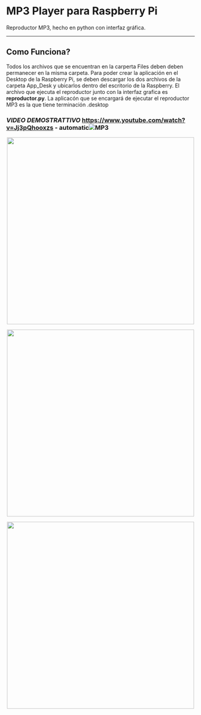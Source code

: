 # MP3 Player para Raspberry Pi
Reproductor MP3, hecho en python con interfaz gráfica.

------------
## Como Funciona?
Todos los archivos que se encuentran en la carperta Files deben deben permanecer en la misma carpeta.
Para poder crear la aplicación en el Desktop de la Raspberry Pi, se deben descargar los dos archivos de la carpeta App_Desk y ubicarlos dentro del escritorio de la Raspberry.
El archivo que ejecuta el reproductor junto con la interfaz grafica es **reproductor.py**.
La aplicacón que se encargará de ejecutar el reproductor MP3 es la que tiene terminación .desktop

### *VIDEO DEMOSTRATTIVO* https://www.youtube.com/watch?v=Jj3pQhooxzs - automatic![MP3](https://www.youtube.com/watch?v=Jj3pQhooxzs)


<p align="center">
<img src="https://user-images.githubusercontent.com/70683976/119211658-1c16d680-ba79-11eb-9339-39c4bb1ebc7f.png" width="500">
</p>
<p align="center">
<img src="https://user-images.githubusercontent.com/70683976/119212115-f8a15b00-ba7b-11eb-963d-cf7e1939a1df.png" width="500">
</p>
<p align="center">
<img src="https://user-images.githubusercontent.com/70683976/119212137-0eaf1b80-ba7c-11eb-8dfb-03ca0893053d.png" width="500">
</p>
